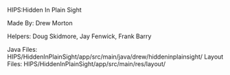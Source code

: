 HIPS:Hidden In Plain Sight

Made By: Drew Morton

Helpers: Doug Skidmore, Jay Fenwick, Frank Barry

Java Files: HIPS/HiddenInPlainSight/app/src/main/java/drew/hiddeninplainsight/
Layout Files: HIPS/HiddenInPlainSight/app/src/main/res/layout/

